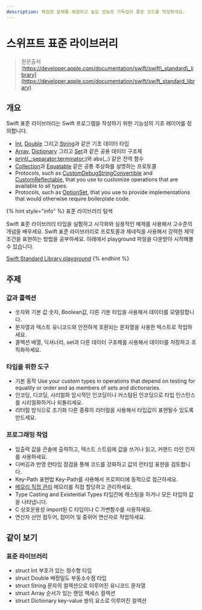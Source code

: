 ```yaml
---
description: 복잡한 문제를 해결하고 높은 성능의 가독성이 좋은 코드를 작성하세요.
---
```


# 스위프트 표준 라이브러리

> 원문출처  
> [https://developer.apple.com/documentation/swift/swift\_standard\_library](https://developer.apple.com/documentation/swift/swift_standard_library)

## 개요

Swift 표준 라이브러리는 Swift 프로그램을 작성하기 위한 기능성의 기초 레이어를 정의합니다.

* [Int](../../../etc/not-found.md), [Double](../../../etc/not-found.md) 그리고 [String](../../../etc/not-found.md)과 같은 기초 데이터 타입
* [Array](../../../etc/not-found.md), [Dictionary](../../../etc/not-found.md) 그리고 [Set](../../../etc/not-found.md)과 같은 공용 데이터 구조체
* [print\(\_:separator:terminator:\)](../../../etc/not-found.md)와 abs\(\_:\) 같은 전역 함수
* [Collection](../../../etc/not-found.md)과 [Equatable](../../../etc/not-found.md) 같은 공통 추상화를 설명하는 프로토콜
* Protocols, such as [CustomDebugStringConvertible](../../../etc/not-found.md) and [CustomReflectable](../../../etc/not-found.md), that you use to customize operations that are available to all types.
* Protocols, such as [OptionSet](../../../etc/not-found.md), that you use to provide implementations that would otherwise require boilerplate code.

{% hint style="info" %}
표준 라이브러리 탐색

Swift 표준 라이브러리 타입을 실험하고 시각화와 실용적인 예제를 사용해서 고수준의 개념을 배우세요. Swift 표준 라이브러리로 프로토콜과 제네릭을 사용해서 강력한 제약조건을 표현하는 방법을 공부하세요. 아래에서 playground 파일을 다운받아 시작해볼 수 있습니다.

[Swift Standard Library.playground](https://developer.apple.com/sample-code/swift/downloads/standard-library.zip)
{% endhint %}

## 주제

### 값과 콜렉션

* 숫자와 기본 값 숫자, Boolean값, 다른 기본 타입을 사용해서 데이터를 모델링합니다.
* 문자열과 텍스트   유니코드와 안전하게 호환되는 문자열을 사용한 텍스트로 작업하세요.
* 콜렉션 배열, 딕셔너리, set과 다른 데이터 구조체를 사용해서 데이터를 저장하고 조직화하세요.

### 타입을 위한 도구

* 기본 동작 Use your custom types in operations that depend on testing for equality or order and as members of sets and dictionaries.
* 인코딩, 디코딩, 시리얼화 암시적인 인코딩이나 커스텀된 인코딩으로 타입 인스턴스를 시리얼화하거나 되돌리세요.
* 리터럴 방식으로 초기화 다른 종류의 리터럴을 사용해서 타입값이 표현될수 있도록 만드세요.

### 프로그래밍 작업

* 입출력 값을 콘솔에 출력하고, 텍스트 스트림에 값을 쓰거나 읽고, 커맨드 라인 인자를 사용하세요.
* 디버깅과 반영 런타임 점검을 통해 코드를 강화하고 값의 런타임 표현을 검토합니다.
* Key-Path 표현법 Key-Path를 사용해서 프로퍼티에 동적으로 접근하세요.
* [메모리 직접 관리](manual-memory-management/) 메모리를 직접 할당하고 관리하세요.
* Type Casting and Existential Types 타입간에 캐스팅을 하거나 모든 타입의 값을 나타냅니다.
* C 상호운용성 import된 C 타입이나 C 가변함수를 사용하세요.
* 연산자 선언 접두어, 접미어 및 중위어 연산자로 작업하세요.

## 같이 보기

### 표준 라이브러리

* struct Int 부호가 있는 정수형 타입
* struct Double 배정밀도 부동소수점 타입
* struct String 문자의 컬렉션으로 이루어진 유니코드 문자열
* struct Array 순서가 있는 랜덤 액세스 컬렉션
* struct Dictionary key-value 쌍의 요소로 이루어진 컬렉션

